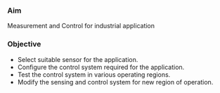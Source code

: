 ### Aim 
Measurement and Control for industrial application

### Objective
- Select suitable sensor for the application.
- Configure the control system required for the application.
- Test the control system in various operating regions.
- Modify the sensing and control system for new region of operation.


